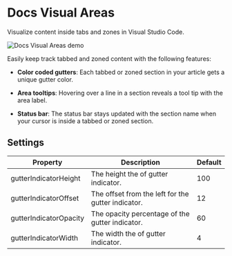 # Docs Visual Areas

Visualize content inside tabs and zones in Visual Studio Code.

![Docs Visual Areas demo](/../main/resources/docs-visual-areas-demo.gif?raw=true "Docs Visual Areas demo")

Easily keep track tabbed and zoned content with the following features:

- **Color coded gutters**: Each tabbed or zoned section in your article gets a unique gutter color.

- **Area tooltips**: Hovering over a line in a section reveals a tool tip with the area label.

- **Status bar**: The status bar stays updated with the section name when your cursor is inside a tabbed or zoned section.

## Settings

| Property               | Description                                        | Default |
| ---------------------- | -------------------------------------------------- | ------- |
| gutterIndicatorHeight  | The height the of gutter indicator.                | 100     |
| gutterIndicatorOffset  | The offset from the left for the gutter indicator. | 12      |
| gutterIndicatorOpacity | The opacity percentage of the gutter indicator.    | 60      |
| gutterIndicatorWidth   | The width the of gutter indicator.                 | 4       |


